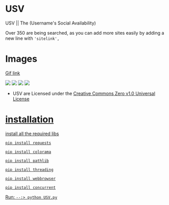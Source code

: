 # USV
USV || The (Username's Social Availability)

Over 350 are being searched, as you can add more sites easily by adding a new line with `'sitelink',`


# Images




<a href="https://i.postimg.cc/3rBrKJQg/ezgif-5-dd14fa6b2b.gif">Gif link</a>

![](https://cdn.discordapp.com/attachments/790231513849266177/954383757450809404/2022-03-18_17_19_06.png)
![](https://cdn.discordapp.com/attachments/790231513849266177/954383757652140062/2022-03-18_17_19_25.png)
![](https://cdn.discordapp.com/attachments/790231513849266177/954383757849288754/2022-03-18_17_19_41.png)
![](https://cdn.discordapp.com/attachments/790231513849266177/954383758050603008/2022-03-18_17_20_11.png)








- <p>USV are Licensed under the <a href="./LICENSE.md" </a>Creative Commons Zero v1.0 Universal License</p> 


# installation

install all the required libs 


```pip install requests```


```pip install colorama```

```pip install pathlib```

```pip install threading```

```pip install webbrowser```

```pip install concurrent```

Run:
```--:> python USV.py```

